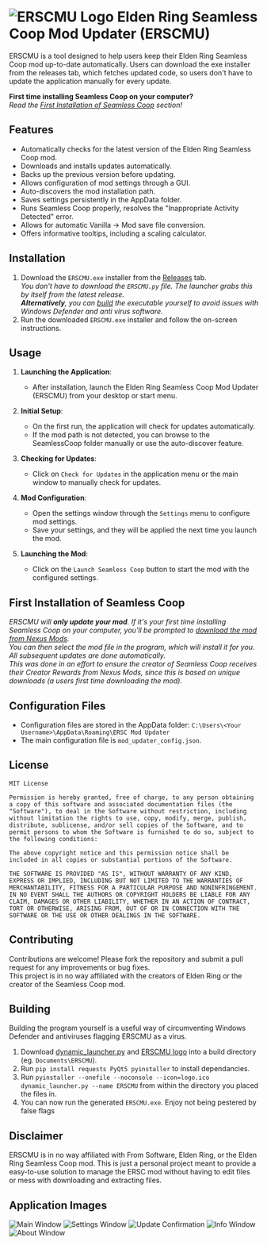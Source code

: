 # ![ERSCMU Logo](assets/logo.ico) Elden Ring Seamless Coop Mod Updater (ERSCMU)

ERSCMU is a tool designed to help users keep their Elden Ring Seamless Coop mod up-to-date automatically. Users can download the exe installer from the releases tab, which fetches updated code, so users don't have to update the application manually for every update.  
  
**First time installing Seamless Coop on your computer?**  
_Read the [First Installation of Seamless Coop](#first-installation-of-seamless-coop) section!_

## Features
- Automatically checks for the latest version of the Elden Ring Seamless Coop mod.
- Downloads and installs updates automatically.
- Backs up the previous version before updating.
- Allows configuration of mod settings through a GUI.
- Auto-discovers the mod installation path.
- Saves settings persistently in the AppData folder.
- Runs Seamless Coop properly, resolves the "Inappropriate Activity Detected" error.
- Allows for automatic Vanilla -> Mod save file conversion.
- Offers informative tooltips, including a scaling calculator.

## Installation

1. Download the `ERSCMU.exe` installer from the [Releases](https://github.com/FreemoX/ERSCMU/releases/latest) tab.  
   *You don't have to download the `ERSCMU.py` file. The launcher grabs this by itself from the latest release.*  
   _**Alternatively**, you can [build](https://github.com/FreemoX/ERSCMU?tab=readme-ov-file#building) the executable yourself to avoid issues with Windows Defender and anti virus software._
3. Run the downloaded `ERSCMU.exe` installer and follow the on-screen instructions.

## Usage

1. **Launching the Application**:
    - After installation, launch the Elden Ring Seamless Coop Mod Updater (ERSCMU) from your desktop or start menu.

2. **Initial Setup**:
    - On the first run, the application will check for updates automatically.
    - If the mod path is not detected, you can browse to the SeamlessCoop folder manually or use the auto-discover feature.

3. **Checking for Updates**:
    - Click on `Check for Updates` in the application menu or the main window to manually check for updates.

4. **Mod Configuration**:
    - Open the settings window through the `Settings` menu to configure mod settings.
    - Save your settings, and they will be applied the next time you launch the mod.

5. **Launching the Mod**:
    - Click on the `Launch Seamless Coop` button to start the mod with the configured settings.

## First Installation of Seamless Coop  
_ERSCMU will **only update your mod**. If it's your first time installing Seamless Coop on your computer, you'll be prompted to [download the mod from Nexus Mods](https://www.nexusmods.com/eldenring/mods/510?tab=files).  
You can then select the mod file in the program, which will install it for you. All subsequent updates are done automatically.  
This was done in an effort to ensure the creator of Seamless Coop receives their Creator Rewards from Nexus Mods, since this is based on unique downloads (a users first time downloading the mod)._

## Configuration Files

- Configuration files are stored in the AppData folder: `C:\Users\<Your Username>\AppData\Roaming\ERSC Mod Updater`
- The main configuration file is `mod_updater_config.json`.

## License

```
MIT License

Permission is hereby granted, free of charge, to any person obtaining a copy of this software and associated documentation files (the "Software"), to deal in the Software without restriction, including without limitation the rights to use, copy, modify, merge, publish, distribute, sublicense, and/or sell copies of the Software, and to permit persons to whom the Software is furnished to do so, subject to the following conditions:

The above copyright notice and this permission notice shall be included in all copies or substantial portions of the Software.

THE SOFTWARE IS PROVIDED "AS IS", WITHOUT WARRANTY OF ANY KIND, EXPRESS OR IMPLIED, INCLUDING BUT NOT LIMITED TO THE WARRANTIES OF MERCHANTABILITY, FITNESS FOR A PARTICULAR PURPOSE AND NONINFRINGEMENT. IN NO EVENT SHALL THE AUTHORS OR COPYRIGHT HOLDERS BE LIABLE FOR ANY CLAIM, DAMAGES OR OTHER LIABILITY, WHETHER IN AN ACTION OF CONTRACT, TORT OR OTHERWISE, ARISING FROM, OUT OF OR IN CONNECTION WITH THE SOFTWARE OR THE USE OR OTHER DEALINGS IN THE SOFTWARE.
```

## Contributing
Contributions are welcome! Please fork the repository and submit a pull request for any improvements or bug fixes.  
This project is in no way affiliated with the creators of Elden Ring or the creator of the Seamless Coop mod.

## Building
Building the program yourself is a useful way of circumventing Windows Defender and antiviruses flagging ERSCMU as a virus.
1. Download [dynamic_launcher.py](dynamic_launcher.py) and [ERSCMU logo](assets/logo.ico) into a build directory (eg. `Documents\ERSCMU`).
2. Run `pip install requests PyQt5 pyinstaller` to install dependancies.
3. Run `pyinstaller --onefile --noconsole --icon=logo.ico dynamic_launcher.py --name ERSCMU` from within the directory you placed the files in.
4. You can now run the generated `ERSCMU.exe`. Enjoy not being pestered by false flags

## Disclaimer
ERSCMU is in no way affiliated with From Software, Elden Ring, or the Elden Ring Seamless Coop mod. This is just a personal project meant to provide a easy-to-use solution to manage the ERSC mod without having to edit files or mess with downloading and extracting files.

## Application Images
![Main Window](assets/main.png)
![Settings Window](assets/settings.png)
![Update Confirmation](assets/update_confirmation.png)
![Info Window](assets/info.png)
![About Window](assets/about.png)

